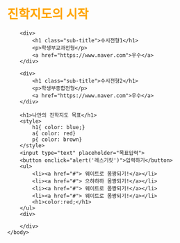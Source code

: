 <!doctype html>
<html>
    <head>
        <!--타이틀-->
        <title>🍀 2025학년도 대입정보시스템</title>
    </head>
    <body>
        <!--스타트핏: 운동의시작  -->
        <h1 id="main-title">진학지도의 시작</h1>
        <style>
            #main-title{color: orange}
            .sub-title {font-size:24px;
            }
        </style>

        <div>
            <h1 class="sub-title">수시전형1</h1>
            <p>학생부교과전형</p>
            <a href="https://www.naver.com">우수</a>
        </div>

        <div>
            <h1 class="sub-title">수시전형2</h1>
            <p>학생부종합전형</p>
            <a href="https://www.naver.com">우수</a>
        </div>

        <h1>나만의 진학지도 목표</h1>
        <style>
            h1{ color: blue;}
            a{ color: red}
            p{ color: brown}
        </style>
        <input type="text" placeholder="목표입력">
        <button onclick="alert('레스기릿')">입력하기</button>
        <ul>
            <li><a href="#"> 웨이트로 몸짱되기!</a></li>
            <li><a href="#"> 으하하하 몸짱되기!</a></li>
            <li><a href="#"> 웨이트로 몸짱되기!</a></li>
            <li><a href="#"> 웨이트로 몸짱되기!</a></li>
            <h1>color:red;</h1>
        </ul>
        <div>

        </div>
    </body>    
</html>
